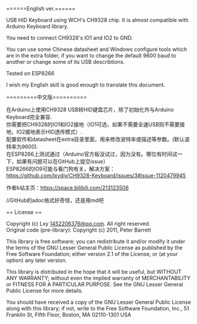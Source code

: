 ======English ver.======

USB HID Keyboard using WCH's CH9328 chip. It is almost compatible with Arduino Keyboard library.

You need to connect CH9328's IO1 and IO2 to GND.

You can use some Chinese datasheet and Windows configure tools which are in the extra folder, if you want to change the default 9600 baud to another or change some of its USB describtions.

Tested on ESP8266

I wish my English skill is good enough to translate this document.  

=========中文版==========  

在Arduino上使用CH9328 USB转HID键盘芯片，除了初始化外与Arduino Keyboard完全兼容.    
你需要把CH9328的IO1和IO2接地（IO1可选，如果不需要全速USB则不需要接地，IO2接地表示HID透传模式）.  
配置软件和datasheet在extra目录里面，用来修改波特率或描述等参数。(默认波特率为9600).  
在ESP8266上测试通过（Arduino官方板没试过，因为没有。哪位有时间试一下，如果有问题可以在GitHub上提交issue）  
ESP8266的IO9可能与看门狗有关，解决方案：  https://github.com/lxydiy/CH9328-Keyboard/issues/3#issue-1120479945  

作者b站主页：https://space.bilibili.com/213123506   

//GitHub的adoc格式好奇怪，还是用md吧
  
== License ==

Copyright (c) Lxy <1452206376@qq.com>. All right reserved.  
Original code (pre-library): Copyright (c) 2011, Peter Barrett

This library is free software; you can redistribute it and/or
modify it under the terms of the GNU Lesser General Public
License as published by the Free Software Foundation; either
version 2.1 of the License, or (at your option) any later version.

This library is distributed in the hope that it will be useful,
but WITHOUT ANY WARRANTY; without even the implied warranty of
MERCHANTABILITY or FITNESS FOR A PARTICULAR PURPOSE. See the GNU
Lesser General Public License for more details.

You should have received a copy of the GNU Lesser General Public
License along with this library; if not, write to the Free Software
Foundation, Inc., 51 Franklin St, Fifth Floor, Boston, MA 02110-1301 USA
